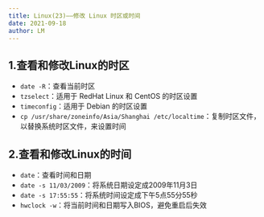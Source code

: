 ```yaml
---
title: Linux(23)——修改 Linux 时区或时间
date: 2021-09-18
author: LM
---
```


## 1.查看和修改Linux的时区

- `date -R`：查看当前时区
- `tzselect`：适用于 RedHat Linux 和 CentOS 的时区设置
- `timeconfig`：适用于 Debian 的时区设置
- `cp /usr/share/zoneinfo/Asia/Shanghai /etc/localtime`：复制时区文件，以替换系统时区文件，来设置时间

## 2.查看和修改Linux的时间

- `date`：查看时间和日期
- `date -s 11/03/2009`：将系统日期设定成2009年11月3日
- `date -s 17:55:55`：将系统时间设定成下午5点55分55秒
- `hwclock -w`：将当前时间和日期写入BIOS，避免重启后失效


